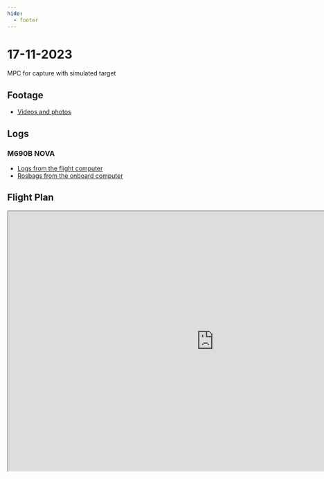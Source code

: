 ```yaml
---
hide:
  - footer
---
```


# 17-11-2023

MPC for capture with simulated target

## Footage

- [Videos and photos]( https://unlpt-my.sharepoint.com/:f:/g/personal/bj_guerreiro_fct_unl_pt/Ejz4vA4d4X9MnWYk7xmzME8BzbenYlQDeHHaFmDAKtxv5w?e=fIvKBr )

## Logs



### M690B NOVA

- [Logs from the flight computer]( https://unlpt-my.sharepoint.com/:f:/g/personal/bj_guerreiro_fct_unl_pt/EiM6RRJKxcFPl-3LwUWEMGMBvvMt8J14TVr2evTUlVUOjg?e=3CPIFE )
- [Rosbags from the onboard computer]( https://unlpt-my.sharepoint.com/:f:/g/personal/bj_guerreiro_fct_unl_pt/EuBJgfVUjFpKiDuukXO8WREBzpMbpsn6jfurxZzdiILa9g?e=Fe5dBR )

## Flight Plan

<iframe width="950" height="600" src="https://docs.google.com/spreadsheets/d/https://docs.google.com/spreadsheets/d/1R67aj0ymohcW8jCuO616h8YLxo_JxkaDw9xu3VGkNes/edit?usp=sharing/edit?rm=minimal"></iframe>

<script src='https://cdn.jsdelivr.net/gh/eddymens/markdown-external-link-script@v2.0.0/main.min.js'></script>